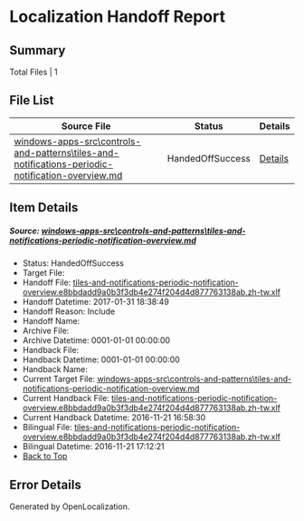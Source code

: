 # <a name='report-top'></a> Localization Handoff Report

## Summary
 Total Files | 1

## File List
 Source File | Status | Details 
 ----------- | ------ | ------- 
 [windows-apps-src\controls-and-patterns\tiles-and-notifications-periodic-notification-overview.md](https://cpubwin.visualstudio.com/windows-uwp/_git/windows-uwp/commit/63f96778e995a01ebdd87f9175dfc4ece7186ac1?path=windows-apps-src%2Fcontrols-and-patterns%2Ftiles-and-notifications-periodic-notification-overview.md&_a=contents) | HandedOffSuccess | [Details](#5110825f5136beff5a86c816a937c9a411ad5b8c2273)

## Item Details
##### <a name='5110825f5136beff5a86c816a937c9a411ad5b8c2273'></a> Source: [windows-apps-src\controls-and-patterns\tiles-and-notifications-periodic-notification-overview.md](https://cpubwin.visualstudio.com/windows-uwp/_git/windows-uwp/commit/63f96778e995a01ebdd87f9175dfc4ece7186ac1?path=windows-apps-src%2Fcontrols-and-patterns%2Ftiles-and-notifications-periodic-notification-overview.md&_a=contents)
* Status: HandedOffSuccess
* Target File: 
* Handoff File: [tiles-and-notifications-periodic-notification-overview.e8bbdadd9a0b3f3db4e274f204d4d877763138ab.zh-tw.xlf](https://cpubwin.visualstudio.com/windows-uwp/_git/WDCLib.handoff/commit/ddb72bee1cb4e08f30fb01bf46a08d59035c93f5?path=ol-handoff%2Fcpubwin%2Fwindows-uwp.zh-tw%2Fmaster%2Ftiles-and-notifications-periodic-notification-overview.e8bbdadd9a0b3f3db4e274f204d4d877763138ab.zh-tw.xlf&_a=contents)
* Handoff Datetime: 2017-01-31 18:38:49
* Handoff Reason: Include
* Handoff Name: 
* Archive File: 
* Archive Datetime: 0001-01-01 00:00:00
* Handback File: 
* Handback Datetime: 0001-01-01 00:00:00
* Handback Name: 
* Current Target File: [windows-apps-src\controls-and-patterns\tiles-and-notifications-periodic-notification-overview.md](https://cpubwin.visualstudio.com/windows-uwp/_git/windows-uwp.zh-tw/commit/58a8c1a341030de707600e29d7c5ae280746186f?path=windows-apps-src%2Fcontrols-and-patterns%2Ftiles-and-notifications-periodic-notification-overview.md&_a=contents)
* Current Handback File: [tiles-and-notifications-periodic-notification-overview.e8bbdadd9a0b3f3db4e274f204d4d877763138ab.zh-tw.xlf](https://cpubwin.visualstudio.com/windows-uwp/_git/WDCLib.handback/commit/3358b2ba764625314bbdf531facddb287072492a?path=ol-handback%2Fcpubwin%2Fwindows-uwp.zh-tw%2Fmaster%2Ftiles-and-notifications-periodic-notification-overview.e8bbdadd9a0b3f3db4e274f204d4d877763138ab.zh-tw.xlf&_a=contents)
* Current Handback Datetime: 2016-11-21 16:58:30
* Bilingual File: [tiles-and-notifications-periodic-notification-overview.e8bbdadd9a0b3f3db4e274f204d4d877763138ab.zh-tw.xlf](https://cpubwin.visualstudio.com/windows-uwp/_git/WDCLib.handback/commit/3358b2ba764625314bbdf531facddb287072492a?path=ol-handback%2Fcpubwin%2Fwindows-uwp.zh-tw%2Fmaster%2Ftiles-and-notifications-periodic-notification-overview.e8bbdadd9a0b3f3db4e274f204d4d877763138ab.zh-tw.xlf&_a=contents)
* Bilingual Datetime: 2016-11-21 17:12:21
* [Back to Top](#report-top)


## Error Details

Generated by OpenLocalization.
